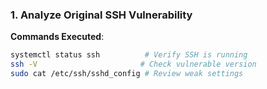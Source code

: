 ### **1. Analyze Original SSH Vulnerability**  
**Commands Executed**:  
```bash
systemctl status ssh          # Verify SSH is running  
ssh -V                       # Check vulnerable version  
sudo cat /etc/ssh/sshd_config # Review weak settings
